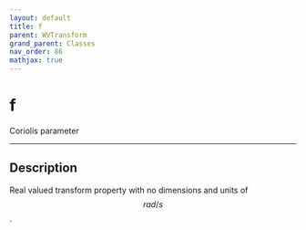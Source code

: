 ```yaml
---
layout: default
title: f
parent: WVTransform
grand_parent: Classes
nav_order: 86
mathjax: true
---
```


#  f

Coriolis parameter


---

## Description
Real valued transform property with no dimensions and units of $$rad/s$$.

